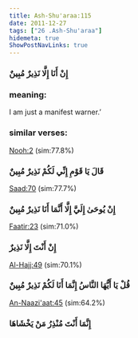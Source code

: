```yaml
---
title: Ash-Shu'araa:115
date: 2011-12-27
tags: ["26 .Ash-Shu'araa"]
hidemeta: true 
ShowPostNavLinks: true 
---
```

### إِنْ أَنَا إِلَّا نَذِيرٌ مُبِينٌ
### meaning: 
I am just a manifest warner.’
### similar verses: 

[Nooh:2](/71/2) (sim:77.8%)

### قَالَ يَا قَوْمِ إِنِّي لَكُمْ نَذِيرٌ مُبِينٌ

[Saad:70](/38/70) (sim:77.7%)

### إِنْ يُوحَىٰ إِلَيَّ إِلَّا أَنَّمَا أَنَا نَذِيرٌ مُبِينٌ

[Faatir:23](/35/23) (sim:71.0%)

### إِنْ أَنْتَ إِلَّا نَذِيرٌ

[Al-Hajj:49](/22/49) (sim:70.1%)

### قُلْ يَا أَيُّهَا النَّاسُ إِنَّمَا أَنَا لَكُمْ نَذِيرٌ مُبِينٌ

[An-Naazi'aat:45](/79/45) (sim:64.2%)

### إِنَّمَا أَنْتَ مُنْذِرُ مَنْ يَخْشَاهَا

